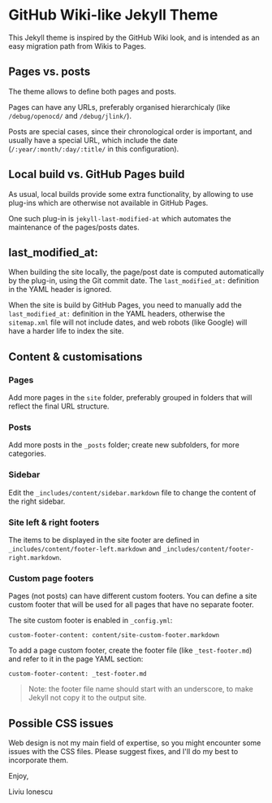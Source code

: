 # GitHub Wiki-like Jekyll Theme

This Jekyll theme is inspired by the GitHub Wiki look, and is intended as an easy migration path from Wikis to Pages.

## Pages vs. posts

The theme allows to define both pages and posts.

Pages can have any URLs, preferably organised hierarchicaly (like `/debug/openocd/` and `/debug/jlink/`).

Posts are special cases, since their chronological order is important, and usually have a special URL, which include the date (`/:year/:month/:day/:title/` in this configuration).

## Local build vs. GitHub Pages build

As usual, local builds provide some extra functionality, by allowing to use plug-ins which are otherwise not available in GitHub Pages.

One such plug-in is `jekyll-last-modified-at` which automates the maintenance of the pages/posts dates.

## last_modified_at:

When building the site locally, the page/post date is computed automatically by the plug-in, using the Git commit date. The `last_modified_at:` definition in the YAML header is ignored.

When the site is build by GitHub Pages, you need to manually add the `last_modified_at:` definition in the YAML headers, otherwise the `sitemap.xml` file will not include dates, and web robots (like Google) will have a harder life to index the site.

## Content & customisations

### Pages

Add more pages in the `site` folder, preferably grouped in folders that will reflect the final URL structure.

### Posts

Add more posts in the `_posts` folder; create new subfolders, for more categories.

### Sidebar

Edit the `_includes/content/sidebar.markdown` file to change the content of the right sidebar.

### Site left & right footers

The items to be displayed in the site footer are defined in `_includes/content/footer-left.markdown` and `_includes/content/footer-right.markdown`.

### Custom page footers

Pages (not posts) can have different custom footers. You can define a site custom footer that will be used for all pages that have no separate footer.

The site custom footer is enabled in `_config.yml`:

```
custom-footer-content: content/site-custom-footer.markdown
```

To add a page custom footer, create the footer file (like `_test-footer.md`) and refer to it in the page YAML section:

```
custom-footer-content: _test-footer.md
```

> Note: the footer file name should start with an underscore, to make Jekyll not copy it to the output site.

## Possible CSS issues

Web design is not my main field of expertise, so you might encounter some issues with the CSS files. Please suggest fixes, and I'll do my best to incorporate them.

Enjoy,

Liviu Ionescu

